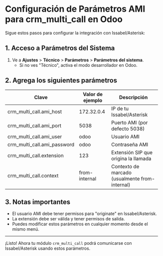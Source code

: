 # Configuración de Parámetros AMI para crm_multi_call en Odoo

Sigue estos pasos para configurar la integración con Issabel/Asterisk:

## 1. Acceso a Parámetros del Sistema

1. Ve a **Ajustes** > **Técnico** > **Parámetros** > **Parámetros del sistema**.
   - Si no ves "Técnico", activa el modo desarrollador en Odoo.

## 2. Agrega los siguientes parámetros

| Clave                        | Valor de ejemplo   | Descripción                                 |
|------------------------------|--------------------|---------------------------------------------|
| crm_multi_call.ami_host      | 172.32.0.4         | IP de tu Issabel/Asterisk                   |
| crm_multi_call.ami_port      | 5038               | Puerto AMI (por defecto 5038)               |
| crm_multi_call.ami_user      | odoo               | Usuario AMI                                 |
| crm_multi_call.ami_password  | odoo               | Contraseña AMI                              |
| crm_multi_call.extension     | 123                | Extensión SIP que origina la llamada        |
| crm_multi_call.context       | from-internal      | Contexto de marcado (usualmente from-internal) |

## 3. Notas importantes

- El usuario AMI debe tener permisos para "originate" en Issabel/Asterisk.
- La extensión debe ser válida y tener permisos de salida.
- Puedes modificar estos parámetros en cualquier momento desde el mismo menú.

---

¡Listo! Ahora tu módulo `crm_multi_call` podrá comunicarse con Issabel/Asterisk usando estos parámetros. 